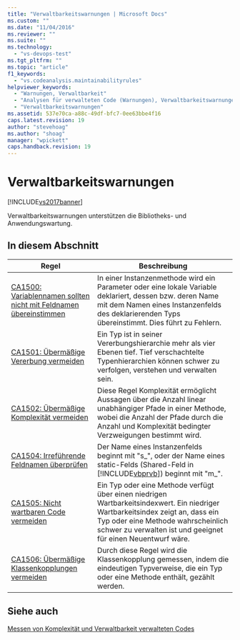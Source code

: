 ```yaml
---
title: "Verwaltbarkeitswarnungen | Microsoft Docs"
ms.custom: ""
ms.date: "11/04/2016"
ms.reviewer: ""
ms.suite: ""
ms.technology: 
  - "vs-devops-test"
ms.tgt_pltfrm: ""
ms.topic: "article"
f1_keywords: 
  - "vs.codeanalysis.maintainabilityrules"
helpviewer_keywords: 
  - "Warnungen, Verwaltbarkeit"
  - "Analysen für verwalteten Code (Warnungen), Verwaltbarkeitswarnungen"
  - "Verwaltbarkeitswarnungen"
ms.assetid: 537e70ca-a88c-49df-bfc7-0ee63bbe4f16
caps.latest.revision: 19
author: "stevehoag"
ms.author: "shoag"
manager: "wpickett"
caps.handback.revision: 19
---
```

# Verwaltbarkeitswarnungen
[!INCLUDE[vs2017banner](../code-quality/includes/vs2017banner.md)]

Verwaltbarkeitswarnungen unterstützen die Bibliotheks\- und Anwendungswartung.  
  
## In diesem Abschnitt  
  
|Regel|**Beschreibung**|  
|-----------|----------------------|  
|[CA1500: Variablennamen sollten nicht mit Feldnamen übereinstimmen](../code-quality/ca1500-variable-names-should-not-match-field-names.md)|In einer Instanzenmethode wird ein Parameter oder eine lokale Variable deklariert, dessen bzw. deren Name mit dem Namen eines Instanzenfelds des deklarierenden Typs übereinstimmt. Dies führt zu Fehlern.|  
|[CA1501: Übermäßige Vererbung vermeiden](../code-quality/ca1501-avoid-excessive-inheritance.md)|Ein Typ ist in seiner Vererbungshierarchie mehr als vier Ebenen tief.  Tief verschachtelte Typenhierarchien können schwer zu verfolgen, verstehen und verwalten sein.|  
|[CA1502: Übermäßige Komplexität vermeiden](../code-quality/ca1502-avoid-excessive-complexity.md)|Diese Regel Komplexität ermöglicht Aussagen über die Anzahl linear unabhängiger Pfade in einer Methode, wobei die Anzahl der Pfade durch die Anzahl und Komplexität bedingter Verzweigungen bestimmt wird.|  
|[CA1504: Irreführende Feldnamen überprüfen](../code-quality/ca1504-review-misleading-field-names.md)|Der Name eines Instanzenfelds beginnt mit "s\_", oder der Name eines static\-Felds \(Shared\-Feld in [!INCLUDE[vbprvb](../code-quality/includes/vbprvb_md.md)]\) beginnt mit "m\_".|  
|[CA1505: Nicht wartbaren Code vermeiden](../code-quality/ca1505-avoid-unmaintainable-code.md)|Ein Typ oder eine Methode verfügt über einen niedrigen Wartbarkeitsindexwert.  Ein niedriger Wartbarkeitsindex zeigt an, dass ein Typ oder eine Methode wahrscheinlich schwer zu verwalten ist und geeignet für einen Neuentwurf wäre.|  
|[CA1506: Übermäßige Klassenkopplungen vermeiden](../code-quality/ca1506-avoid-excessive-class-coupling.md)|Durch diese Regel wird die Klassenkopplung gemessen, indem die eindeutigen Typverweise, die ein Typ oder eine Methode enthält, gezählt werden.|  
  
## Siehe auch  
 [Messen von Komplexität und Verwaltbarkeit verwalteten Codes](../code-quality/measuring-complexity-and-maintainability-of-managed-code.md)